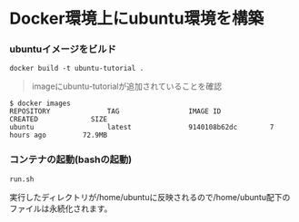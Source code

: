
# Docker環境上にubuntu環境を構築

### ubuntuイメージをビルド

```console
docker build -t ubuntu-tutorial .
```

> imageにubuntu-tutorialが追加されていることを確認

```console
$ docker images
REPOSITORY              TAG                 IMAGE ID            CREATED             SIZE
ubuntu                  latest              9140108b62dc        7 hours ago         72.9MB
```

### コンテナの起動(bashの起動)

```console
run.sh
```

実行したディレクトリが/home/ubuntuに反映されるので/home/ubuntu配下のファイルは永続化されます。

